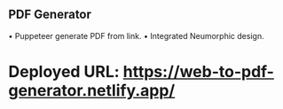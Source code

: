 ## PDF Generator

• Puppeteer generate PDF from link.
• Integrated Neumorphic design.

# Deployed URL: https://web-to-pdf-generator.netlify.app/
